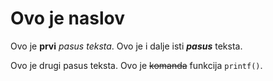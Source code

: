 # Ovo je naslov

Ovo je **prvi** *pasus* _teksta_.
Ovo je i dalje isti ***pasus*** teksta.

Ovo je drugi pasus teksta. Ovo je ~~komanda~~ funkcija `printf()`.
